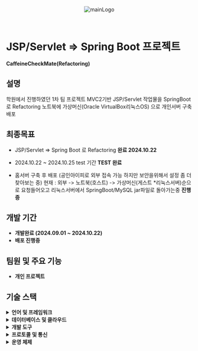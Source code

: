 <br>
<p align="center">
  <img src="https://github.com/user-attachments/assets/951d5ae3-4f4f-41b4-9891-f8980ba26216" alt="mainLogo"/>
</p>
<br>

# JSP/Servlet => Spring Boot 프로젝트

**CaffeineCheckMate(Refactoring)** 

## 설명

학원에서 진행하였던 1차 팀 프로젝트 MVC2기반 JSP/Servlet 작업물을  SpringBoot 로  Refactoring 
노트북에 가상머신(Oracle VirtualBox리눅스OS) 으로 개인서버 구축 배포

## 최종목표
- JSP/Servlet => Spring Boot 로 Refactoring **완료 2024.10.22**
- 2024.10.22 ~ 2024.10.25 test 기간 **TEST 완료**

- 홈서버 구축 후 배포 (공인아이피로 외부 접속 가능 하지만 보안을위해서 설정 좀 더 찾아보는 중)
  현재 : 외부 -> 노트북(호스트) -> 가상머신(게스트 *리눅스서버)순으로 요청들어오고 리눅스서버에서 
  SpringBoot/MySQL jar파일로 돌아가는중 **진행 중**

## 개발 기간

- **개발완료 (2024.09.01 ~ 2024.10.22)**
- **배포 진행중**

## 팀원 및 주요 기능

- **개인 프로젝트**

## 기술 스택

<details>
<summary><strong>언어 및 프레임워크</strong></summary>

- **Java** 17
- **JavaScript**
- **CSS**
- **Spring Boot** 3.3.0
- **JPA**
- **Spring Security** 6
- **Thymeleaf** 3.0.4

</details>

<details>
<summary><strong>데이터베이스 및 클라우드</strong></summary>

- **MySQL** 8.0.36
- **Tomcat** 9.0
- **노트북 개인서버 Oracle VirtualBox리눅스OS**
</details>

<details>
<summary><strong>개발 도구</strong></summary>

- **GitHub**
- **IntelliJ IDEA**
- **Visual Studio Code (VSCode)**

</details>

<details>
<summary><strong>프로토콜 및 통신</strong></summary>

- **TCP/IP**

</details>

<details>
<summary><strong>운영 체제</strong></summary>

- **Windows** 11
- **Linux** 24.0

</details>
